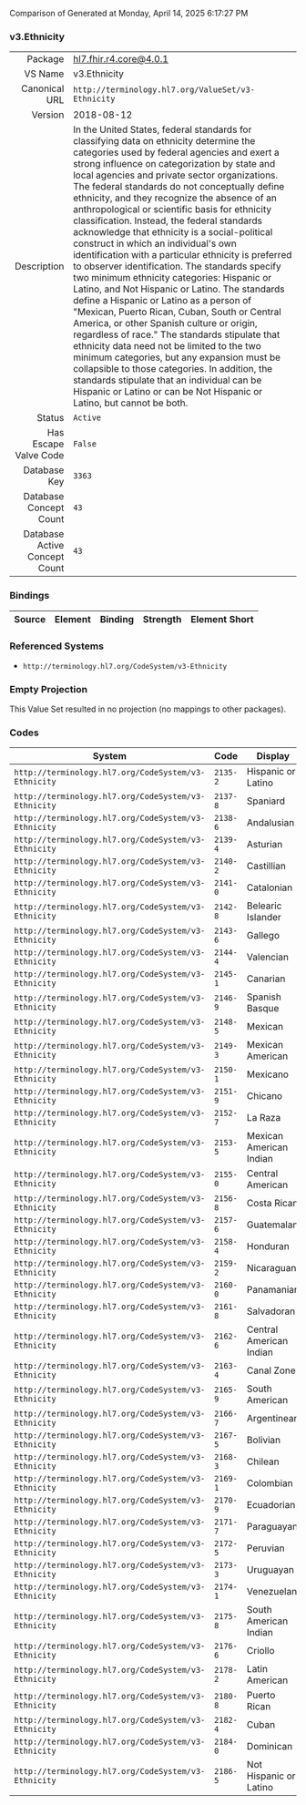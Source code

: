 Comparison of 
Generated at Monday, April 14, 2025 6:17:27 PM

### v3.Ethnicity

|      |     |
| ---: | --- |
| Package | hl7.fhir.r4.core@4.0.1 |
| VS Name | v3.Ethnicity |
| Canonical URL | `http://terminology.hl7.org/ValueSet/v3-Ethnicity` |
| Version | 2018-08-12 |
| Description | In the United States, federal standards for classifying data on ethnicity determine the categories used by federal agencies and exert a strong influence on categorization by state and local agencies and private sector organizations. The federal standards do not conceptually define ethnicity, and they recognize the absence of an anthropological or scientific basis for ethnicity classification.  Instead, the federal standards acknowledge that ethnicity is a social-political construct in which an individual's own identification with a particular ethnicity is preferred to observer identification.  The standards specify two minimum ethnicity categories: Hispanic or Latino, and Not Hispanic or Latino.  The standards define a Hispanic or Latino as a person of "Mexican, Puerto Rican, Cuban, South or Central America, or other Spanish culture or origin, regardless of race." The standards stipulate that ethnicity data need not be limited to the two minimum categories, but any expansion must be collapsible to those categories.  In addition, the standards stipulate that an individual can be Hispanic or Latino or can be Not Hispanic or Latino, but cannot be both. |
| Status | `Active` |
| Has Escape Valve Code | `False` |
| Database Key | `3363` |
| Database Concept Count | `43` |
| Database Active Concept Count | `43` |
### Bindings

| Source | Element | Binding | Strength | Element Short |
| ------ | ------- | ------- | -------- | ------------- |

### Referenced Systems

* `http://terminology.hl7.org/CodeSystem/v3-Ethnicity`
### Empty Projection

This Value Set resulted in no projection (no mappings to other packages).

### Codes

| System | Code | Display |
| ------ | ---- | ------- |
| `http://terminology.hl7.org/CodeSystem/v3-Ethnicity` | `2135-2` | Hispanic or Latino |
| `http://terminology.hl7.org/CodeSystem/v3-Ethnicity` | `2137-8` | Spaniard |
| `http://terminology.hl7.org/CodeSystem/v3-Ethnicity` | `2138-6` | Andalusian |
| `http://terminology.hl7.org/CodeSystem/v3-Ethnicity` | `2139-4` | Asturian |
| `http://terminology.hl7.org/CodeSystem/v3-Ethnicity` | `2140-2` | Castillian |
| `http://terminology.hl7.org/CodeSystem/v3-Ethnicity` | `2141-0` | Catalonian |
| `http://terminology.hl7.org/CodeSystem/v3-Ethnicity` | `2142-8` | Belearic Islander |
| `http://terminology.hl7.org/CodeSystem/v3-Ethnicity` | `2143-6` | Gallego |
| `http://terminology.hl7.org/CodeSystem/v3-Ethnicity` | `2144-4` | Valencian |
| `http://terminology.hl7.org/CodeSystem/v3-Ethnicity` | `2145-1` | Canarian |
| `http://terminology.hl7.org/CodeSystem/v3-Ethnicity` | `2146-9` | Spanish Basque |
| `http://terminology.hl7.org/CodeSystem/v3-Ethnicity` | `2148-5` | Mexican |
| `http://terminology.hl7.org/CodeSystem/v3-Ethnicity` | `2149-3` | Mexican American |
| `http://terminology.hl7.org/CodeSystem/v3-Ethnicity` | `2150-1` | Mexicano |
| `http://terminology.hl7.org/CodeSystem/v3-Ethnicity` | `2151-9` | Chicano |
| `http://terminology.hl7.org/CodeSystem/v3-Ethnicity` | `2152-7` | La Raza |
| `http://terminology.hl7.org/CodeSystem/v3-Ethnicity` | `2153-5` | Mexican American Indian |
| `http://terminology.hl7.org/CodeSystem/v3-Ethnicity` | `2155-0` | Central American |
| `http://terminology.hl7.org/CodeSystem/v3-Ethnicity` | `2156-8` | Costa Rican |
| `http://terminology.hl7.org/CodeSystem/v3-Ethnicity` | `2157-6` | Guatemalan |
| `http://terminology.hl7.org/CodeSystem/v3-Ethnicity` | `2158-4` | Honduran |
| `http://terminology.hl7.org/CodeSystem/v3-Ethnicity` | `2159-2` | Nicaraguan |
| `http://terminology.hl7.org/CodeSystem/v3-Ethnicity` | `2160-0` | Panamanian |
| `http://terminology.hl7.org/CodeSystem/v3-Ethnicity` | `2161-8` | Salvadoran |
| `http://terminology.hl7.org/CodeSystem/v3-Ethnicity` | `2162-6` | Central American Indian |
| `http://terminology.hl7.org/CodeSystem/v3-Ethnicity` | `2163-4` | Canal Zone |
| `http://terminology.hl7.org/CodeSystem/v3-Ethnicity` | `2165-9` | South American |
| `http://terminology.hl7.org/CodeSystem/v3-Ethnicity` | `2166-7` | Argentinean |
| `http://terminology.hl7.org/CodeSystem/v3-Ethnicity` | `2167-5` | Bolivian |
| `http://terminology.hl7.org/CodeSystem/v3-Ethnicity` | `2168-3` | Chilean |
| `http://terminology.hl7.org/CodeSystem/v3-Ethnicity` | `2169-1` | Colombian |
| `http://terminology.hl7.org/CodeSystem/v3-Ethnicity` | `2170-9` | Ecuadorian |
| `http://terminology.hl7.org/CodeSystem/v3-Ethnicity` | `2171-7` | Paraguayan |
| `http://terminology.hl7.org/CodeSystem/v3-Ethnicity` | `2172-5` | Peruvian |
| `http://terminology.hl7.org/CodeSystem/v3-Ethnicity` | `2173-3` | Uruguayan |
| `http://terminology.hl7.org/CodeSystem/v3-Ethnicity` | `2174-1` | Venezuelan |
| `http://terminology.hl7.org/CodeSystem/v3-Ethnicity` | `2175-8` | South American Indian |
| `http://terminology.hl7.org/CodeSystem/v3-Ethnicity` | `2176-6` | Criollo |
| `http://terminology.hl7.org/CodeSystem/v3-Ethnicity` | `2178-2` | Latin American |
| `http://terminology.hl7.org/CodeSystem/v3-Ethnicity` | `2180-8` | Puerto Rican |
| `http://terminology.hl7.org/CodeSystem/v3-Ethnicity` | `2182-4` | Cuban |
| `http://terminology.hl7.org/CodeSystem/v3-Ethnicity` | `2184-0` | Dominican |
| `http://terminology.hl7.org/CodeSystem/v3-Ethnicity` | `2186-5` | Not Hispanic or Latino |
